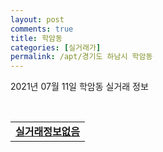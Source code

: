 ```yaml
---
layout: post
comments: true
title: 학암동
categories: [실거래가]
permalink: /apt/경기도 하남시 학암동
---
```


2021년 07월 11일 학암동 실거래 정보

<script type="text/javascript">
  google.charts.load('current', {'packages':['corechart']});
  google.charts.setOnLoadCallback(drawChart);

  function drawChart() {
    var data = google.visualization.arrayToDataTable([['거래일', '매매', '전월세', '전매'], ['20-07', 17, 55, 0], ['20-08', 29, 41, 0], ['20-09', 20, 27, 0], ['20-10', 22, 22, 0], ['20-11', 42, 39, 1], ['20-12', 59, 53, 0], ['21-01', 23, 48, 0], ['21-02', 14, 56, 0], ['21-03', 11, 75, 0], ['21-04', 6, 49, 1], ['21-05', 10, 75, 3], ['21-06', 3, 64, 0], ['21-07', 0, 5, 0]]);

    var options = {
      title: '최근 1년간 유형별 거래량 추이',
      legend: { position: 'bottom' }
    };

    var chart = new google.visualization.LineChart(document.getElementById('columnchart_material'));
    chart.draw(data, (options));년간 
  }
</script>

<div id="columnchart_material" style="width: 95%; margin-left: -35px; display: block"></div>
<br>
<table>
  <tr>
    <td colspan="4" style="font-weight: bold;"><a href="https://search.naver.com/search.naver?query=학암동 실거래정보없음">실거래정보없음</a></td>
  </tr>
    
</table>
    